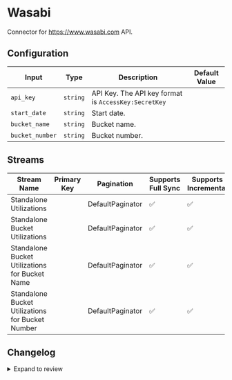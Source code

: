 # Wasabi
Connector for https://www.wasabi.com API.

## Configuration

| Input | Type | Description | Default Value |
|-------|------|-------------|---------------|
| `api_key` | `string` | API Key. The API key format is `AccessKey:SecretKey` |  |
| `start_date` | `string` | Start date.  |  |
| `bucket_name` | `string` | Bucket name.  |  |
| `bucket_number` | `string` | Bucket number.  |  |

## Streams
| Stream Name | Primary Key | Pagination | Supports Full Sync | Supports Incremental |
|-------------|-------------|------------|---------------------|----------------------|
| Standalone Utilizations |  | DefaultPaginator | ✅ |  ✅  |
| Standalone Bucket Utilizations |  | DefaultPaginator | ✅ |  ✅  |
| Standalone Bucket Utilizations for Bucket Name |  | DefaultPaginator | ✅ |  ✅  |
| Standalone Bucket Utilizations for Bucket Number |  | DefaultPaginator | ✅ |  ✅  |

## Changelog

<details>
  <summary>Expand to review</summary>

| Version          | Date       | Subject        |
|------------------|------------|----------------|
| 0.0.1 | 2024-10-14 | Initial release by [@dainiussa](https://github.com/dainiussa) via Connector Builder|

</details>